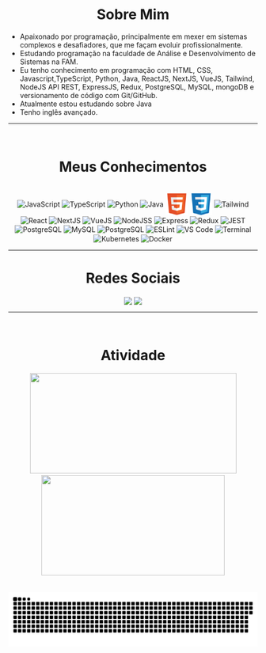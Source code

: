 <h1 align="center"> Sobre Mim </h1>

<ul align="left">
  <li>Apaixonado por programação, principalmente em mexer em sistemas complexos e desafiadores, que me façam evoluir profissionalmente.</li>
  <li>Estudando programação na faculdade de Análise e Desenvolvimento de Sistemas na FAM.</li>
  <li>Eu tenho conhecimento em programação com HTML, CSS, Javascript,TypeScript, Python, Java, ReactJS, NextJS, VueJS, Tailwind, NodeJS API REST, ExpressJS, Redux, PostgreSQL, MySQL, mongoDB e versionamento de código com Git/GitHub.</li>
  <li>Atualmente estou estudando sobre Java</li>
  <li>Tenho inglês avançado.</li>
  </ul>
<hr/>

 <br>

  <h1 align="center"> Meus Conhecimentos </h1>
  
<div style="display: inline_block" align="center"><br>
  <img align="center" alt="JavaScript" height="80" width="80" src="https://techstack-generator.vercel.app/js-icon.svg">
  <img align="center" alt="TypeScript" height="80" width="80" src="https://techstack-generator.vercel.app/ts-icon.svg">
  <img align="center" alt="Python" height="50" width="50" src="https://techstack-generator.vercel.app/python-icon.svg">
  <img align="center" alt="Java" height="60" width="60" src="https://techstack-generator.vercel.app/java-icon.svg">
  <img align="center" alt="HTML" height="45" width="45" src="https://raw.githubusercontent.com/devicons/devicon/master/icons/html5/html5-original.svg">
  <img align="center" alt="CSS" height="45" width="45" src="https://raw.githubusercontent.com/devicons/devicon/master/icons/css3/css3-original.svg">
  <img align="center" alt="Tailwind" height="50" width="50" src="https://skillicons.dev/icons?i=tailwind">
  <img align="center" alt="React" height="50" width="50" src="https://techstack-generator.vercel.app/react-icon.svg">
  <img align="center" alt="NextJS" height="50" width="50" src="https://skillicons.dev/icons?i=nextjs">
  <img align="center" alt="VueJS" height="50" width="50" src="https://skillicons.dev/icons?i=vue">
  <img align="center" alt="NodeJSS" height="50" width="50" src="https://skillicons.dev/icons?i=nodejs">
  <img align="center" alt="Express" height="50" width="50" src="https://skillicons.dev/icons?i=express">
  <img align="center" alt="Redux" height="50" width="50" src="https://techstack-generator.vercel.app/redux-icon.svg">
  <img align="center" alt="JEST" height="50" width="50" src="https://techstack-generator.vercel.app/jest-icon.svg">
  <img align="center" alt="PostgreSQL" height="50" width="50" src="https://skillicons.dev/icons?i=postgresql">
  <img align="center" alt="MySQL" height="60" width="60" src="https://techstack-generator.vercel.app/mysql-icon.svg">
  <img align="center" alt="PostgreSQL" height="50" width="50" src="https://skillicons.dev/icons?i=mongodb">
  <img align="center" alt="ESLint" height="50" width="50" src="https://techstack-generator.vercel.app/eslint-icon.svg">
  <img align="center" alt="VS Code" height="50" width="50" src="https://skillicons.dev/icons?i=vscode">
  <img align="center" alt="Terminal" height="50" width="50" src="https://skillicons.dev/icons?i=bash">
  <img align="center" alt="Kubernetes" height="60" width="60" src="https://techstack-generator.vercel.app/kubernetes-icon.svg">
  <img align="center" alt="Docker" height="60" width="60" src="https://techstack-generator.vercel.app/docker-icon.svg">
</div>
<hr/>

  <h1 align="center"> Redes Sociais </h1>
 
<div align="center"> 
  <a href ="mailto:guigui.dangelo@icloud.com"target="_blank"><img align="center" height="51" weight="50" src="https://img.shields.io/badge/-Email-%23333?style=for-the-badge&logo=gmail&logoColor=white"target="_blank"></a>
  <a href="https://www.linkedin.com/in/guilherme-d-655705218/" target="_blank"><img align="center" height="50" weight="50" src="https://img.shields.io/badge/-LinkedIn-%230077B5?style=for-the-badge&logo=linkedin&logoColor=white" target="_blank"></a> 
</div>
<hr/>
 
 <br>

  <h1 align="center"> Atividade </h1>
  
 <div align="center">
   <a href="https://github.com/Guilherme-DAngelo">
  <img height="203" width="417px" src="https://readme-github-guilherme-dangelo.vercel.app//api?username=Guilherme-DAngelo&show_icons=true&theme=radical&include_all_commits=true&count_private=true"/>
   <img height="203px" width="370px" src="https://readme-github-guilherme-dangelo.vercel.app//api/top-langs/?username=Guilherme-DAngelo&layout=compact&langs_count=6&theme=radical"/>
</div>

 <br>
 


![snake gif](https://github.com/Guilherme-DAngelo/Guilherme-DAngelo/blob/output/github-contribution-grid-snake.svg)
